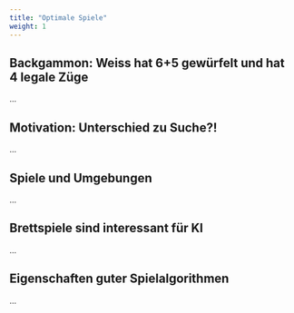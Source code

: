 ```yaml
---
title: "Optimale Spiele"
weight: 1
---
```



## Backgammon: Weiss hat 6+5 gewürfelt und hat 4 legale Züge

...

## Motivation: Unterschied zu Suche?!

...

## Spiele und Umgebungen

...

## Brettspiele sind interessant für KI

...

## Eigenschaften guter Spielalgorithmen

...


